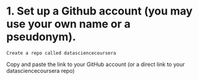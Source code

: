 # 1.	Set up a Github account (you may use your own name or a pseudonym).
	Create a repo called datasciencecoursera
Copy and paste the link to your GitHub account (or a direct link to your datasciencecoursera repo)
